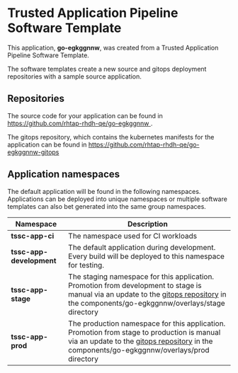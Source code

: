 # Trusted Application Pipeline Software Template

This application, **go-egkggnnw**, was created from a Trusted Application Pipeline Software Template.

The software templates create a new source and gitops deployment repositories with a sample source application. 

## Repositories

The source code for your application can be found in [https://github.com/rhtap-rhdh-qe/go-egkggnnw ](https://github.com/rhtap-rhdh-qe/go-egkggnnw ).
 
The gitops repository, which contains the kubernetes manifests for the application can be found in 
[https://github.com/rhtap-rhdh-qe/go-egkggnnw-gitops ](https://github.com/rhtap-rhdh-qe/go-egkggnnw-gitops ) 

## Application namespaces 

The default application will be found in the following namespaces. Applications can be deployed into unique namespaces or multiple software templates can also bet generated into the same group namespaces.  

|  Namespace   |  Description   |  
| -------- | -------- |
| **tssc-app-ci** | The namespace used for CI workloads |
| **tssc-app-development** | The default application during development. Every build will be deployed to this namespace for testing. |
| **tssc-app-stage** | The staging namespace for this application. Promotion from development to stage is manual via an update to the [gitops repository](https://github.com/rhtap-rhdh-qe/go-egkggnnw-gitops ) in the components/go-egkggnnw/overlays/stage directory |
| **tssc-app-prod** | The production namespace for this application. Promotion from stage to production is manual via an update to the [gitops repository](https://github.com/rhtap-rhdh-qe/go-egkggnnw-gitops ) in the components/go-egkggnnw/overlays/prod directory |